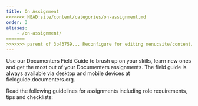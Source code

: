 ```yaml
---
title: On Assignment
<<<<<<< HEAD:site/content/categories/on-assignment.md
order: 3
aliases:
    - /on-assignment/
=======
>>>>>>> parent of 3b43759... Reconfigure for editing menu:site/content/on-assignment/_index.md
---
```

Use our Documenters Field Guide to brush up on your skills, learn new ones and get the most out of your Documenters assignments. The field guide is always available via desktop and mobile devices at fieldguide.documenters.org.

Read the following guidelines for assignments including role requirements, tips and checklists:

